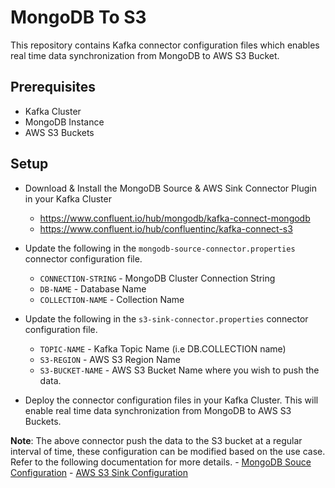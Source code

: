 # MongoDB To S3

This repository contains Kafka connector configuration files which enables real time data synchronization from MongoDB to AWS S3 Bucket.

## Prerequisites

- Kafka Cluster
- MongoDB Instance
- AWS S3 Buckets

## Setup 

- Download & Install the MongoDB Source & AWS Sink Connector Plugin in your Kafka Cluster 
    - https://www.confluent.io/hub/mongodb/kafka-connect-mongodb
    - https://www.confluent.io/hub/confluentinc/kafka-connect-s3

- Update the following in the `mongodb-source-connector.properties` connector configuration file.
    - `CONNECTION-STRING` - MongoDB Cluster Connection String
    - `DB-NAME` - Database Name
    - `COLLECTION-NAME` - Collection Name

- Update the following in the `s3-sink-connector.properties` connector configuration file.
    - `TOPIC-NAME` - Kafka Topic Name (i.e DB.COLLECTION name)
    - `S3-REGION` - AWS S3 Region Name
    - `S3-BUCKET-NAME` - AWS S3 Bucket Name where you wish to push the data.

- Deploy the connector configuration files in your Kafka Cluster. This will enable real time data synchronization from MongoDB to AWS S3 Buckets.

**Note**: The above connector push the data to the S3 bucket at a regular interval of time, these configuration can be modified based on the use case. Refer to the following documentation for more details.
    - [MongoDB Souce Configuration](https://www.mongodb.com/docs/kafka-connector/current/source-connector/configuration-properties/)
    - [AWS S3 Sink Configuration](https://docs.confluent.io/kafka-connectors/s3-sink/current/configuration_options.html)